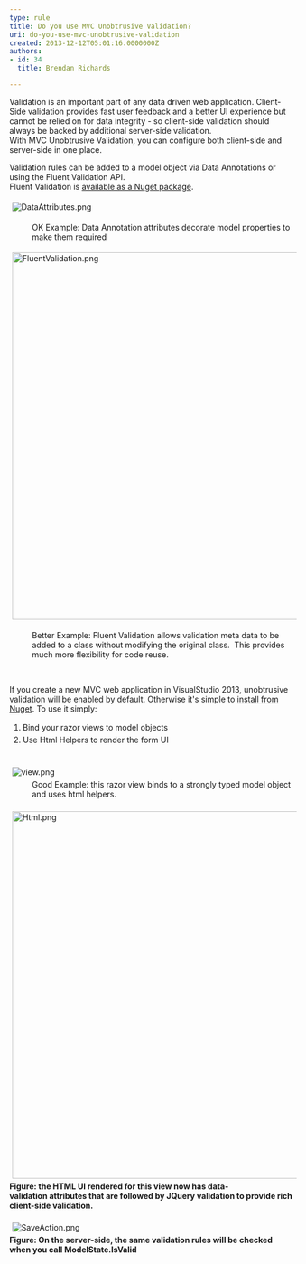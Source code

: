 ```yaml
---
type: rule
title: Do you use MVC Unobtrusive Validation?
uri: do-you-use-mvc-unobtrusive-validation
created: 2013-12-12T05:01:16.0000000Z
authors:
- id: 34
  title: Brendan Richards

---
```




<span class='intro'> ​Validation is an important part of any data driven web application. Client-Side validation provides fast user feedback and a better UI experience but cannot be relied on&#160;for data integrity - so client-side validation should always be backed&#160;by&#160;additional server-side validation.<br>With MVC Unobtrusive Validation, you can configure both client-side and server-side in one place.&#160; </span>

<p>​Validation rules can be added to a model object via Data Annotations or using the Fluent Validation API. <br>Fluent Validation is <a href="http&#58;//www.nuget.org/packages/FluentValidation/">available as a Nuget package</a>.<br></p><p><img src="/PublishingImages/DataAttributes.png" alt="DataAttributes.png" style="margin&#58;5px;" /><br></p><dd class="ssw15-rteElement-FigureGood">OK Example&#58; Data Annotation attributes decorate model properties to make them required</dd><p><img src="/PublishingImages/FluentValidation.png" alt="FluentValidation.png" style="margin&#58;5px;width&#58;650px;" /><br></p><dd class="ssw15-rteElement-FigureGood">Better Example&#58; Fluent Validation allows validation meta data to be added to a class without modifying the&#160;original class.&#160;&#160;This provides much more flexibility for code reuse.</dd><p><br></p><p>If you create a new MVC web application in VisualStudio 2013, unobtrusive validation will be enabled by default. Otherwise it's simple to <a href="http&#58;//www.nuget.org/packages/Microsoft.jQuery.Unobtrusive.Validation/">install from Nuget​</a>.&#160;To use it simply&#58;</p><ol><li><span style="line-height&#58;1.6;">Bind your razor views&#160;to model objects&#160;</span><br></li><li><span style="line-height&#58;1.6;">Use Html Helpers to render the form UI​<br><br></span></li></ol><div><img src="/PublishingImages/view.png" alt="view.png" style="margin&#58;5px;" /><br></div><dd class="ssw15-rteElement-FigureGood">Good Example&#58; this razor view binds to a strongly​​ typed model object and uses html helpers.</dd><div><br></div><div><img src="/PublishingImages/Html.png" alt="Html.png" style="margin&#58;5px;width&#58;650px;" /><br><strong>Figure&#58; the HTML UI rendered for this view now has data-validation&#160;attributes that are followed by JQuery validation to provide rich client-side validation.</strong></div><div><br></div><div><img src="/PublishingImages/SaveAction.png" alt="SaveAction.png" style="margin&#58;5px;" /><br></div><div><strong>Figure&#58; On the server-side, the same validation rules will be checked when you call ModelState.IsValid</strong></div><div><br></div><p><br></p>


